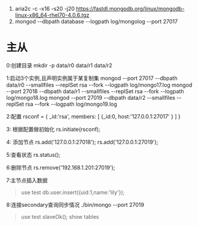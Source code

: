 1. aria2c -c -x16 -s20 -j20 https://fastdl.mongodb.org/linux/mongodb-linux-x86_64-rhel70-4.0.6.tgz
2. mongod --dbpath database --logpath log/mongolog --port 27017


# 主从
0:创建目录
mkdir -p data/r0 data/r1 data/r2


1:启动3个实例,且声明实例属于某复制集
mongod --port 27017 --dbpath data/r0 --smallfiles --replSet rsa --fork --logpath log/mongo17.log
mongod --port 27018 --dbpath data/r1 --smallfiles --replSet rsa --fork --logpath log/mongo18.log
mongod --port 27019 --dbpath data/r2 --smallfiles --replSet rsa --fork --logpath log/mongo19.log

2:配置
rsconf = {
    _id:'rsa',
    members:
    [
        {_id:0,
        host:'127.0.0.1:27017'
        }
    ]
}


3: 根据配置做初始化
rs.initiate(rsconf);

4: 添加节点
rs.add('127.0.0.1:27018');
rs.add('127.0.0.1:27019');

5:查看状态
rs.status();



6:删除节点
rs.remove('192.168.1.201:27019');

7:主节点插入数据
>use test
>db.user.insert({uid:1,name:'lily'});

8:连接secondary查询同步情况
./bin/mongo --port 27019
>use test
>slaveOk();
>show tables